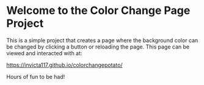 # Welcome to the Color Change Page Project

This is a simple project that creates a page where the background color can be changed by clicking a button or reloading the page. This page can be viewed and interacted with at:

https://invicta117.github.io/colorchangepotato/

Hours of fun to be had!
